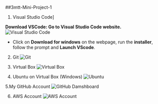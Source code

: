 ##3mtt-Mini-Project-1
1. Visual Studio Code]

**Download VSCode: Go to Visual Studio Code website.**
![Visual Studio Code](<Screenshot (73).png>)

- Click on **Download for windows** on the webpage, run the **installer**, follow the prompt and **Launch VScode**.

2. Git
![Git](<Screenshot (74).png>)

3. Virtual Box
![Virtual Box](<Screenshot (75).png>)

4. Ubuntu on Virtual Box (Windows)
![Ubuntu](ubuntu.png)

5.My GitHub Account
![GitHub Damshboard](<Screenshot (76).png>)

6. AWS Account
![AWS Account](<Screenshot (77).png>)
